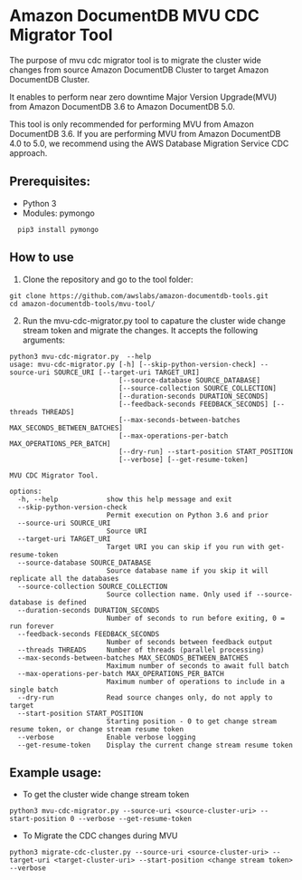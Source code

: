 # Amazon DocumentDB MVU CDC Migrator Tool

The purpose of mvu cdc migrator tool is to migrate the cluster wide changes from source Amazon DocumentDB Cluster to target  Amazon DocumentDB Cluster.

It enables to perform near zero downtime Major Version Upgrade(MVU) from Amazon DocumentDB 3.6  to Amazon DocumentDB 5.0.

This tool is only recommended for performing MVU from Amazon DocumentDB 3.6. If you are performing MVU from Amazon DocumentDB 4.0 to 5.0, we recommend using the AWS Database Migration Service CDC approach.

## Prerequisites:

 - Python 3
 - Modules: pymongo
```
  pip3 install pymongo
```
## How to use

1. Clone the repository and go to the tool folder:
```
git clone https://github.com/awslabs/amazon-documentdb-tools.git
cd amazon-documentdb-tools/mvu-tool/
```

2. Run the mvu-cdc-migrator.py tool to capature the cluster wide change stream token and migrate the changes. It accepts the following arguments:
```
python3 mvu-cdc-migrator.py  --help
usage: mvu-cdc-migrator.py [-h] [--skip-python-version-check] --source-uri SOURCE_URI [--target-uri TARGET_URI]
                           [--source-database SOURCE_DATABASE]
                           [--source-collection SOURCE_COLLECTION] 
                           [--duration-seconds DURATION_SECONDS]
                           [--feedback-seconds FEEDBACK_SECONDS] [--threads THREADS]
                           [--max-seconds-between-batches MAX_SECONDS_BETWEEN_BATCHES]
                           [--max-operations-per-batch MAX_OPERATIONS_PER_BATCH]    
                           [--dry-run] --start-position START_POSITION
                           [--verbose] [--get-resume-token]

MVU CDC Migrator Tool.

options:
  -h, --help            show this help message and exit
  --skip-python-version-check
                        Permit execution on Python 3.6 and prior
  --source-uri SOURCE_URI
                        Source URI
  --target-uri TARGET_URI
                        Target URI you can skip if you run with get-resume-token
  --source-database SOURCE_DATABASE
                        Source database name if you skip it will replicate all the databases
  --source-collection SOURCE_COLLECTION
                        Source collection name. Only used if --source-database is defined
  --duration-seconds DURATION_SECONDS
                        Number of seconds to run before exiting, 0 = run forever
  --feedback-seconds FEEDBACK_SECONDS
                        Number of seconds between feedback output
  --threads THREADS     Number of threads (parallel processing)
  --max-seconds-between-batches MAX_SECONDS_BETWEEN_BATCHES
                        Maximum number of seconds to await full batch
  --max-operations-per-batch MAX_OPERATIONS_PER_BATCH
                        Maximum number of operations to include in a single batch
  --dry-run             Read source changes only, do not apply to target
  --start-position START_POSITION
                        Starting position - 0 to get change stream resume token, or change stream resume token
  --verbose             Enable verbose logging
  --get-resume-token    Display the current change stream resume token
```
## Example usage:

* To get the cluster wide change stream token
```
python3 mvu-cdc-migrator.py --source-uri <source-cluster-uri> -- start-position 0 --verbose --get-resume-token
```
* To Migrate the CDC changes during MVU
```
python3 migrate-cdc-cluster.py --source-uri <source-cluster-uri> -- target-uri <target-cluster-uri> --start-position <change stream token> --verbose
```
